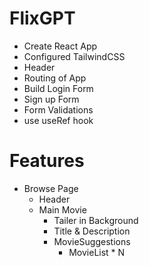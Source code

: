 
 # FlixGPT

 - Create React App
 - Configured TailwindCSS
 - Header
 - Routing of App
 - Build Login Form
 - Sign up Form
 -  Form Validations
 -  use useRef hook
 
 
 # Features 
 - Browse Page 
    - Header
    - Main Movie 
        - Tailer in Background
        - Title & Description
        - MovieSuggestions
            - MovieList * N
